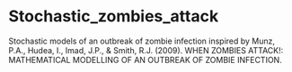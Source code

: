 # Stochastic_zombies_attack
Stochastic models of an outbreak of zombie infection inspired by Munz, P.A., Hudea, I., Imad, J.P., & Smith, R.J. (2009). WHEN ZOMBIES ATTACK!: MATHEMATICAL MODELLING OF AN OUTBREAK OF ZOMBIE INFECTION.
